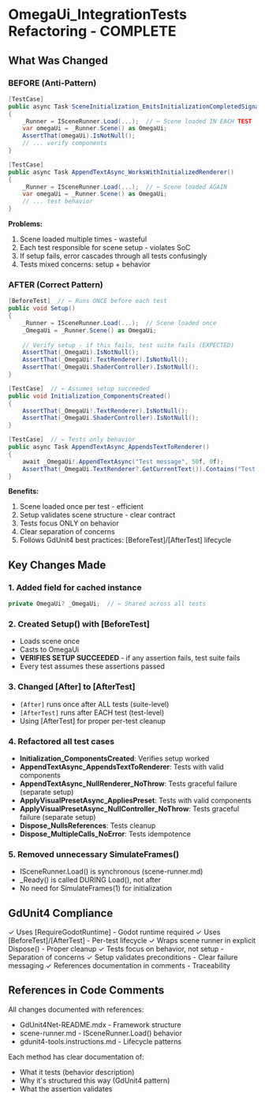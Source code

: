 # OmegaUi_IntegrationTests Refactoring - COMPLETE

## What Was Changed

### BEFORE (Anti-Pattern)
```csharp
[TestCase]
public async Task SceneInitialization_EmitsInitializationCompletedSignal()
{
    _Runner = ISceneRunner.Load(...);  // ← Scene loaded IN EACH TEST
    var omegaUi = _Runner.Scene() as OmegaUi;
    AssertThat(omegaUi).IsNotNull();
    // ... verify components
}

[TestCase]
public async Task AppendTextAsync_WorksWithInitializedRenderer()
{
    _Runner = ISceneRunner.Load(...);  // ← Scene loaded AGAIN
    var omegaUi = _Runner.Scene() as OmegaUi;
    // ... test behavior
}
```

**Problems:**
1. Scene loaded multiple times - wasteful
2. Each test responsible for scene setup - violates SoC
3. If setup fails, error cascades through all tests confusingly
4. Tests mixed concerns: setup + behavior

### AFTER (Correct Pattern)

```csharp
[BeforeTest]  // ← Runs ONCE before each test
public void Setup()
{
    _Runner = ISceneRunner.Load(...);  // Scene loaded once
    _OmegaUi = _Runner.Scene() as OmegaUi;
    
    // Verify setup - if this fails, test suite fails (EXPECTED)
    AssertThat(_OmegaUi).IsNotNull();
    AssertThat(_OmegaUi!.TextRenderer).IsNotNull();
    AssertThat(_OmegaUi.ShaderController).IsNotNull();
}

[TestCase]  // ← Assumes setup succeeded
public void Initialization_ComponentsCreated()
{
    AssertThat(_OmegaUi!.TextRenderer).IsNotNull();
    AssertThat(_OmegaUi.ShaderController).IsNotNull();
}

[TestCase]  // ← Tests only behavior
public async Task AppendTextAsync_AppendsTextToRenderer()
{
    await _OmegaUi!.AppendTextAsync("Test message", 50f, 0f);
    AssertThat(_OmegaUi.TextRenderer?.GetCurrentText()).Contains("Test message");
}
```

**Benefits:**
1. Scene loaded once per test - efficient
2. Setup validates scene structure - clear contract
3. Tests focus ONLY on behavior
4. Clear separation of concerns
5. Follows GdUnit4 best practices: [BeforeTest]/[AfterTest] lifecycle

## Key Changes Made

### 1. Added field for cached instance
```csharp
private OmegaUi? _OmegaUi;  // ← Shared across all tests
```

### 2. Created Setup() with [BeforeTest]
- Loads scene once
- Casts to OmegaUi
- **VERIFIES SETUP SUCCEEDED** - if any assertion fails, test suite fails
- Every test assumes these assertions passed

### 3. Changed [After] to [AfterTest]
- `[After]` runs once after ALL tests (suite-level)
- `[AfterTest]` runs after EACH test (test-level)
- Using [AfterTest] for proper per-test cleanup

### 4. Refactored all test cases
- **Initialization_ComponentsCreated**: Verifies setup worked
- **AppendTextAsync_AppendsTextToRenderer**: Tests with valid components
- **AppendTextAsync_NullRenderer_NoThrow**: Tests graceful failure (separate setup)
- **ApplyVisualPresetAsync_AppliesPreset**: Tests with valid components
- **ApplyVisualPresetAsync_NullController_NoThrow**: Tests graceful failure (separate setup)
- **Dispose_NullsReferences**: Tests cleanup
- **Dispose_MultipleCalls_NoError**: Tests idempotence

### 5. Removed unnecessary SimulateFrames()
- ISceneRunner.Load() is synchronous (scene-runner.md)
- _Ready() is called DURING Load(), not after
- No need for SimulateFrames(1) for initialization

## GdUnit4 Compliance

✓ Uses [RequireGodotRuntime] - Godot runtime required
✓ Uses [BeforeTest]/[AfterTest] - Per-test lifecycle
✓ Wraps scene runner in explicit Dispose() - Proper cleanup
✓ Tests focus on behavior, not setup - Separation of concerns
✓ Setup validates preconditions - Clear failure messaging
✓ References documentation in comments - Traceability

## References in Code Comments

All changes documented with references:
- GdUnit4Net-README.mdx - Framework structure
- scene-runner.md - ISceneRunner.Load() behavior
- gdunit4-tools.instructions.md - Lifecycle patterns

Each method has clear documentation of:
- What it tests (behavior description)
- Why it's structured this way (GdUnit4 pattern)
- What the assertion validates

